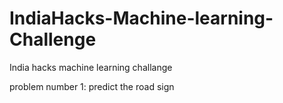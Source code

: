 # IndiaHacks-Machine-learning-Challenge
India hacks machine learning challange

problem number 1:
predict the road sign
